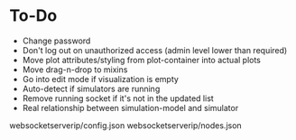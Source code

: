 # To-Do
 - Change password
 - Don't log out on unauthorized access (admin level lower than required)
 - Move plot attributes/styling from plot-container into actual plots
 - Move drag-n-drop to mixins
 - Go into edit mode if visualization is empty
 - Auto-detect if simulators are running
 - Remove running socket if it's not in the updated list
 - Real relationship between simulation-model and simulator

websocketserverip/config.json
websocketserverip/nodes.json
